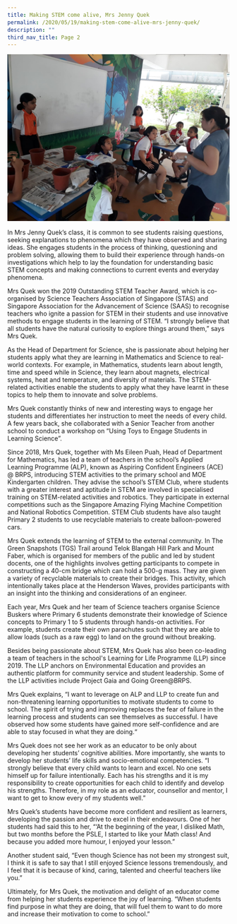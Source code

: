 ```yaml
---
title: Making STEM come alive, Mrs Jenny Quek
permalink: /2020/05/19/making-stem-come-alive-mrs-jenny-quek/
description: ""
third_nav_title: Page 2
---
```


![](/images/IMG-20200316-WA0006.jpeg)

<p>In Mrs Jenny Quek&rsquo;s class, it is common to see students raising questions, seeking explanations to phenomena which they have observed and sharing ideas. She engages students in the process of thinking, questioning and problem solving, allowing them to build their experience through hands-on investigations which help to lay the foundation for understanding basic STEM concepts and making connections to current events and everyday phenomena.</p>
<p>Mrs Quek won the 2019 Outstanding STEM Teacher Award, which is co-organised by Science Teachers Association of Singapore (STAS) and Singapore Association for the Advancement of Science (SAAS) to recognise teachers who ignite a passion for STEM in their students and use innovative methods to engage students in the learning of STEM.&nbsp;&ldquo;I strongly believe that all students have the natural curiosity to explore things around them,&rdquo; says Mrs Quek.</p>
<p>As the Head of Department for Science, she is passionate about helping her students apply what they are learning in Mathematics and Science to real-world contexts. For example, in Mathematics, students learn about length, time and speed while in Science, they learn about magnets, electrical systems, heat and temperature, and diversity of materials. The STEM-related activities enable the students to apply what they have learnt in these topics to help them to innovate and solve problems.</p>
<p>Mrs Quek constantly thinks of new and interesting ways to engage her students and differentiates her instruction to meet the needs of every child. A few years back, she collaborated with a Senior Teacher from another school to conduct a workshop on &ldquo;Using Toys to Engage Students in Learning Science&rdquo;.</p>
<p>Since 2018, Mrs Quek, together with Ms Eileen Puah, Head of Department for Mathematics, has led a team of teachers in the school&rsquo;s Applied Learning Programme (ALP), known as Aspiring Confident Engineers (ACE) @ BRPS, introducing STEM activities to the primary school and MOE Kindergarten children. They advise the school&rsquo;s STEM Club, where students with a greater interest and aptitude in STEM are involved in specialised training on STEM-related activities and robotics. They participate in external competitions such as the Singapore Amazing Flying Machine Competition and National Robotics Competition. STEM Club students have also taught Primary 2 students to use recyclable materials to create balloon-powered cars.</p>
<p>Mrs Quek extends the learning of STEM to the external community. In The Green Snapshots (TGS) Trail around Telok Blangah Hill Park and Mount Faber, which is organised for members of the public and led by student docents, one of the highlights involves getting participants to compete in constructing a 40-cm bridge which can hold a 500-g mass. They are given a variety of recyclable materials to create their bridges. This activity, which intentionally takes place at the Henderson Waves, provides participants with an insight into the thinking and considerations of an engineer.</p>
<p>Each year, Mrs Quek and her team of Science teachers organise Science Buskers where Primary 6 students demonstrate their knowledge of Science concepts to Primary 1 to 5 students through hands-on activities. For example, students create their own parachutes such that they are able to allow loads (such as a raw egg) to land on the ground without breaking.</p>
<p>Besides being passionate about STEM, Mrs Quek has also been co-leading a team of teachers in the school's Learning for Life Programme (LLP) since 2019. The LLP anchors on Environmental Education and provides an authentic platform for community service and student leadership. Some of the LLP activities include Project Gaia and Going Green@BRPS.</p>
<p>Mrs Quek explains, &ldquo;I want to leverage on ALP and LLP to create fun and non-threatening learning opportunities to motivate students to come to school. The spirit of trying and improving replaces the fear of failure in the learning process and students can see themselves as successful. I have observed how some students have gained more self-confidence and are able to stay focused in what they are doing.&ldquo;</p>
<p>Mrs Quek does not see her work as an educator to be only about developing her students&rsquo; cognitive abilities. More importantly, she wants to develop her students&rsquo; life skills and socio-emotional competencies. &ldquo;I strongly believe that every child wants to learn and excel. No one sets himself up for failure intentionally. Each has his strengths and it is my responsibility to create opportunities for each child to identify and develop his strengths. Therefore, in my role as an educator, counsellor and mentor, I want to get to know every of my students well.&rdquo;</p>
<p>Mrs Quek&rsquo;s students have become more confident and resilient as learners, developing the passion and drive to excel in their endeavours. One of her students had said this to her, &ldquo;&lsquo;At the beginning of the year, I disliked Math, but two months before the PSLE, I started to like your Math class! And because you added more humour, I enjoyed your lesson.&rdquo;</p>
<p>Another student said, &ldquo;Even though Science has not been my strongest suit, I think it is safe to say that I still enjoyed Science lessons tremendously, and I feel that it is because of kind, caring, talented and cheerful teachers like you.&rdquo;</p>
<p>Ultimately, for Mrs Quek, the motivation and delight of an educator come from helping her students experience the joy of learning. &ldquo;When students find purpose in what they are doing, that will fuel them to want to do more and increase their motivation to come to school.&rdquo;</p>